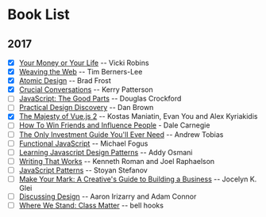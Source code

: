 # Book List

## 2017

- [x] [Your Money or Your Life](https://www.amazon.com/Your-Money-Life-Transforming-Relationship-ebook/dp/B0052MD8VO/ref=sr_1_1?ie=UTF8&qid=1491536257&sr=8-1&keywords=your+money+or+your+life) -- Vicki Robins
- [x] [Weaving the Web](https://www.amazon.com/Weaving-Web-Original-Ultimate-Destiny/dp/006251587X) -- Tim Berners-Lee
- [x] [Atomic Design](http://atomicdesign.bradfrost.com/) -- Brad Frost
- [x] [Crucial Conversations](https://www.amazon.com/Crucial-Conversations-Talking-Stakes-Business-ebook/dp/B005K0AYH4/ref=sr_1_1?s=books&ie=UTF8&qid=1491536427&sr=1-1&keywords=crucial+conversations) -- Kerry Patterson
- [ ] [JavaScript: The Good Parts](http://shop.oreilly.com/product/9780596517748.do) -- Douglas Crockford
- [ ] [Practical Design Discovery](https://abookapart.com/products/practical-design-discovery) -- Dan Brown
- [x] [The Majesty of Vue.js 2](https://leanpub.com/vuejs2) -- Kostas Maniatin, Evan You and Alex Kyriakidis
- [ ] [How To Win Friends and Influence People](https://www.amazon.com/dp/B01H38S9FY/ref=dp-kindle-redirect?_encoding=UTF8&btkr=1) - Dale Carnegie
- [ ] [The Only Investment Guide You'll Ever Need](https://www.amazon.com/Only-Investment-Guide-Youll-Ever/dp/0544781937/ref=pd_lpo_sbs_14_img_0?_encoding=UTF8&psc=1&refRID=SEFJYF5T04J7PDYV0MK6) -- Andrew Tobias
- [ ] [Functional JavaScript](http://shop.oreilly.com/product/0636920028857.do) -- Michael Fogus
- [ ] [Learning Javascript Design Patterns](http://shop.oreilly.com/product/0636920025832.do) -- Addy Osmani
- [ ] [Writing That Works](https://www.amazon.com/dp/B0040GJDSA/ref=dp-kindle-redirect?_encoding=UTF8&btkr=1) -- Kenneth Roman and Joel Raphaelson
- [ ] [JavaScript Patterns](http://shop.oreilly.com/product/9780596806767.do) -- Stoyan Stefanov
- [ ] [Make Your Mark: A Creative's Guide to Building a Business](https://www.amazon.com/dp/B00FL3YL9W/ref=dp-kindle-redirect?_encoding=UTF8&btkr=1) -- Jocelyn K. Glei
- [ ] [Discussing Design](http://shop.oreilly.com/product/0636920033561.do) -- Aaron Irizarry and Adam Connor
- [ ] [Where We Stand: Class Matter](https://www.amazon.com/Where-We-Stand-Class-Matters/dp/041592913X) -- bell hooks
